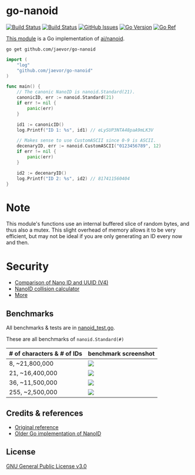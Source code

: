 # **go-nanoid**

[![Build Status](https://github.com/jaevor/go-nanoid/workflows/tests/badge.svg)](https://github.com/jaevor/go-nanoid/actions)
[![Build Status](https://github.com/jaevor/go-nanoid/workflows/lint/badge.svg)](https://github.com/jaevor/go-nanoid/actions)
[![GitHub Issues](https://img.shields.io/github/issues/jaevor/go-nanoid.svg)](https://github.com/jaevor/go-nanoid/issues)
[![Go Version](https://img.shields.io/github/go-mod/go-version/jaevor/go-nanoid?label=Go)](https://github.com/jaevor/go-nanoid/blob/master/go.mod)
[![Go Ref](https://pkg.go.dev/badge/github.com/jaevor/go-nanoid)](https://pkg.go.dev/github.com/jaevor/go-nanoid)

[This module](https://pkg.go.dev/github.com/jaevor/go-nanoid) is a Go
implementation of [ai/nanoid](https://github.com/ai/nanoid).

```
go get github.com/jaevor/go-nanoid
```

```go
import (
	"log"
	"github.com/jaevor/go-nanoid"
)

func main() {
	// The canonic NanoID is nanoid.Standard(21).
	canonicID, err := nanoid.Standard(21)
	if err != nil {
		panic(err)
	}

	id1 := canonicID()
	log.Printf("ID 1: %s", id1) // eLySUP3NTA48paA9mLK3V

	// Makes sense to use CustomASCII since 0-9 is ASCII.
	decenaryID, err := nanoid.CustomASCII("0123456789", 12)
	if err != nil {
		panic(err)
	}

	id2 := decenaryID()
	log.Printf("ID 2: %s", id2) // 817411560404
}
```

# Note

This module's functions use an internal buffered slice of random bytes, and thus
also a mutex. This slight overhead of memory allows it to be very efficient, but
may not be ideal if you are only generating an ID every now and then.

# Security

- [Comparison of Nano ID and UUID (V4)](https://github.com/ai/nanoid/blob/main/README.md#comparison-with-uuid)
- [NanoID collision calculator](https://zelark.github.io/nano-id-cc/)
- [More](https://github.com/ai/nanoid/blob/main/README.md)

## Benchmarks

All benchmarks & tests are in [nanoid_test.go](./nanoid_test.go).

These are all benchmarks of `nanoid.Standard(#)`

| # of characters & # of IDs | benchmark screenshot              |
| -------------------------- | --------------------------------- |
| 8, ~21,800,000             | <img src="img/benchmark-8.png">   |
| 21, ~16,400,000            | <img src="img/benchmark-21.png">  |
| 36, ~11,500,000            | <img src="img/benchmark-36.png">  |
| 255, ~2,500,000            | <img src="img/benchmark-255.png"> |

## Credits & references

- [Original reference](https://github.com/ai/nanoid)
- [Older Go implementation of NanoID](https://github.com/matoous/go-nanoid)

## License

[GNU General Public License v3.0](./LICENSE)
